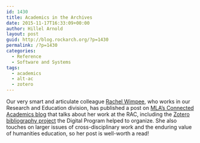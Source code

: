 ```yaml
---
id: 1430
title: Academics in the Archives
date: 2015-11-17T16:33:09+00:00
author: Hillel Arnold
layout: post
guid: http://blog.rockarch.org/?p=1430
permalink: /?p=1430
categories:
  - Reference
  - Software and Systems
tags:
  - academics
  - alt-ac
  - zotero
---
```

Our very smart and articulate colleague [Rachel Wimpee](https://twitter.com/craftyrachel), who works in our Research and Education division, has published a post on [MLA&#8217;s Connected Academics blog](https://connect.commons.mla.org/alt-ac-in-the-archives/) that talks about her work at the RAC, including the [Zotero bibliography project](http://blog.rockarch.org/?p=873) the Digital Program helped to organize. She also touches on larger issues of cross-disciplinary work and the enduring value of humanities education, so her post is well-worth a read!